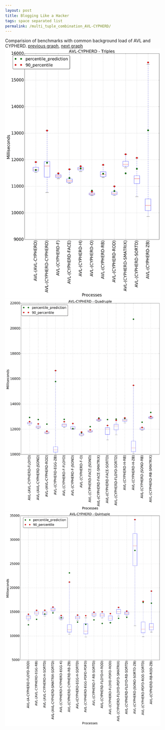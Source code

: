```yaml
---
layout: post
title: Blogging Like a Hacker
tags: space separated list
permalink: /multi_tuple_combination_AVL-CYPHERD/
---
```


Comparision of benchmarks with common background load of AVL and CYPHERD.
[previous graph](../multi_tuple_combination_AVL-A/), [next graph](../multi_tuple_combination_AVL-EGG/)
![graph figure](./images/triple/AVL/AVL-CYPHERD_box.png)![graph figure](./images/quadruple/AVL/AVL-CYPHERD_box.png)![graph figure](./images/quintuple/AVL/AVL-CYPHERD_box.png)